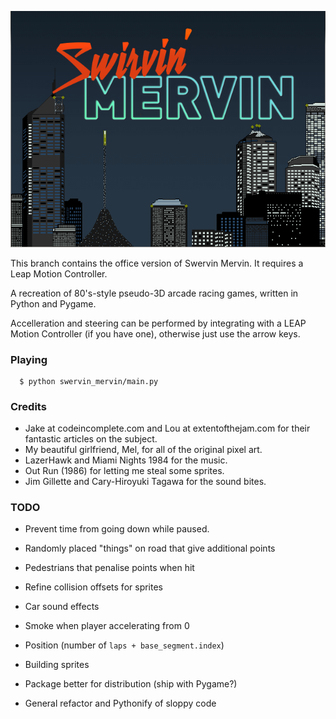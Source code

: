 ![Swervin' Mervin](/lib/box.png?raw=true "Swervin' Mervin")

This branch contains the office version of Swervin Mervin. It requires a Leap Motion Controller.

A recreation of 80's-style pseudo-3D arcade racing games, written in Python and Pygame.

Accelleration and steering can be performed by integrating with a LEAP Motion Controller (if you have one), otherwise just use the arrow keys.

### Playing

```
  $ python swervin_mervin/main.py 
```

### Credits

  * Jake at codeincomplete.com and Lou at extentofthejam.com for their fantastic articles on the subject.
  * My beautiful girlfriend, Mel, for all of the original pixel art.
  * LazerHawk and Miami Nights 1984 for the music.
  * Out Run (1986) for letting me steal some sprites.
  * Jim Gillette and Cary-Hiroyuki Tagawa for the sound bites.

### TODO
  
  * Prevent time from going down while paused.

  * Randomly placed "things" on road that give additional points
  * Pedestrians that penalise points when hit
  * Refine collision offsets for sprites
  * Car sound effects
  * Smoke when player accelerating from 0
  * Position (number of `laps + base_segment.index`)
  * Building sprites
  * Package better for distribution (ship with Pygame?)
  * General refactor and Pythonify of sloppy code
